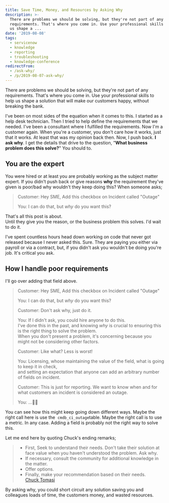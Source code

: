 ```yaml
---
title: Save Time, Money, and Resources by Asking Why
description: >-
  There are problems we should be solving, but they're not part of any
  requirements. That's where you come in. Use your professional skills to help
  us shape a ...
date: '2019-08-08'
tags:
  - servicenow
  - knowledge
  - reporting
  - troubleshooting
  - knowledge-conference
redirectFrom:
  - /ask-why/
  - /p/2019-08-07-ask-why/
---
```


There are problems we should be solving, but they're not part of any requirements. That's where you come in. Use your professional skills to help us shape a solution that will make our customers happy, without breaking the bank.

I've been on most sides of the equation when it comes to this. I started as a help desk technician. Then I tried to help define the requirements that we needed. I've been a consultant where I fulfilled the requirements. Now I'm a customer again. When you're a customer, you don't care how it works, just that it works. At least that was my opinion back then. Now, I push back. **I ask why**. I get the details that drive to the question, "**What business problem does this solve?**" You should to.

## You are the expert

You were hired or at least you are probably working as the subject matter expert. If you didn't push back or give reasons **why** the requirement they've given is poor/bad why wouldn't they keep doing this? When someone asks;

> Customer: Hey SME, Add this checkbox on Incident called "Outage"
>
> You: I can do that, but *why* do you want this?

That's all this post is about.\
Until they give you the reason, or the business problem this solves. I'd wait to do it.

I've spent countless hours head down working on code that never got released because I never asked this. Sure. They are paying you either via payroll or via a contract, but, if you didn't ask you wouldn't be doing you're job. It's critical you ask.

## How I handle poor requirements

I'll go over adding that field above.

> Customer: Hey SME, Add this checkbox on Incident called "Outage"
>
> You: I can do that, but *why* do you want this?
>
> Customer: Don't ask why, just do it.
>
> You: If I didn't ask, you could hire anyone to do this.\
> I've done this in the past, and knowing *why* is crucial to ensuring this is the right thing to solve the problem.\
> When you don't present a problem, it's concerning because you might not be considering other factors.
>
> Customer: Like what? Less is worst!
>
> You: Licensing, whose maintaining the value of the field, what is going to keep it in check,\
> and setting an expectation that anyone can add an arbitrary number of fields on incident.
>
> Customer: This is just for reporting. We want to know when and for what customers an incident is considered an outage.
>
> You: ...🤦‍♂️

You can see how this might keep going down different ways. Maybe the right call here is use the  `cmdb_ci_outage`table. Maybe the right call is to use a metric. In any case. Adding a field is probably not the right way to solve this.

Let me end here by quoting Chuck's ending remarks;

> * First, Seek to understand their needs. Don't take their solution at face value when you haven't understood the problem. Ask why.
> * If necessary, consult the community for additional knowledge in the matter.
> * Offer options.
> * Finally, make your recommendation based on their needs.\
>   [Chuck Tomasi](https://community.servicenow.com/community?id=community_blog&sys_id=7c9ceae1dbd0dbc01dcaf3231f9619da)

By asking why, you could short circuit any solution saving you and colleagues loads of time, the customers money, and wasted resources.
